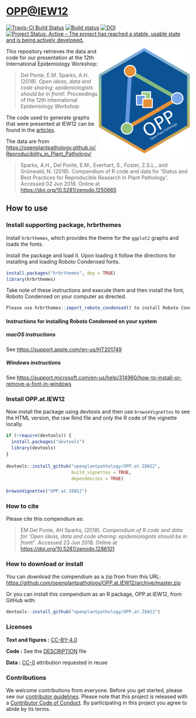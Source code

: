 
<!-- README.md is generated from README.Rmd. Please edit that file -->

# <OPP@IEW12>

[![Travis-CI Build
Status](https://travis-ci.org/openplantpathology/OPP.at.IEW12.svg?branch=master)](https://travis-ci.org/openplantpathology/OPP.at.IEW12)
[![Build
status](https://ci.appveyor.com/api/projects/status/8ok5o041d45yfa46/branch/master?svg=true)](https://ci.appveyor.com/project/adamhsparks/opp-at-iew12/branch/master)
[![DOI](https://zenodo.org/badge/136692607.svg)](https://zenodo.org/badge/latestdoi/136692607)
[![Project Status: Active – The project has reached a stable, usable
state and is being actively
developed.](http://www.repostatus.org/badges/latest/active.svg)](http://www.repostatus.org/#active)

<img align="right" src="man/figures/logo.png"> This repository retrieves
the data and code for our presentation at the 12th International
Epidemiology Workshop:

> Del Ponte, E.M. Sparks, A.H. (2018). *Open ideas, data and code
> sharing: epidemiologists should be in front\!*. Proceedings of the
> 12th International Epidemiology Workshop

The code used to generate graphs that were presented at IEW12 can be
found in the
[articles](https://openplantpathology.github.io/OPP.at.IEW12/articles/IEW12_slides.html).

The data are from
<https://openplantpathology.github.io/Reproducibility_in_Plant_Pathology/>

> Sparks, A.H., Del Ponte, E.M., Everhart, S., Foster, Z.S.L., and
> Grünwald, N. (2018). Compendium of R code and data for ‘Status and
> Best Practices for Reproducible Research In Plant Pathology’. Accessed
> 02 Jun 2018. Online at <https://doi.org/10.5281/zenodo.1250665>

## How to use

### Install supporting package, hrbrthemes

Install `hrbrthemes`, which provides the theme for the `ggplot2` graphs
and loads the fonts.

Install the package and load it. Upon loading it follow the directions
for installing and loading Roboto Condensed fonts.

``` r
install.packages("hrbrthemes", dep = TRUE)
library(hrbrthemes)
```

Take note of these instructions and execute them and then install the
font, Roboto Condensed on your computer as
directed.

``` r
Please use hrbrthemes::import_roboto_condensed() to install Roboto Condensed
```

#### Instructions for installing Roboto Condensed on your system

##### macOS instructions

See <https://support.apple.com/en-us/HT201749>

##### Windows instructions

See
<https://support.microsoft.com/en-us/help/314960/how-to-install-or-remove-a-font-in-windows>

### Install OPP.at.IEW12

Now install the package using devtools and then use `browseVignettes` to
see the HTML version, the raw Rmd file and only the R code of the
vignette locally.

``` r
if (!require(devtools)) {
  install.packages("devtools")
  library(devtools)
}

devtools::install_github("openplantpathology/OPP.at.IEW12",
                         build_vignettes = TRUE,
                         dependencies = TRUE)

browseVignettes("OPP.at.IEW12")
```

### How to cite

Please cite this compendium as:

> EM Del Ponte, AH Sparks, (2018). *Compendium of R code and data for
> ‘Open ideas, data and code sharing: epidemiologists should be in
> front\!’*. Accessed 23 Jun 2018. Online at
> <https://doi.org/10.5281/zenodo.1286101>

### How to download or install

You can download the compendium as a zip from from this URL:
<https://github.com/openplantpathology/OPP.at.IEW12/archive/master.zip>

Or you can install this compendium as an R package, OPP.at.IEW12, from
GitHub with:

``` r
devtools::install_github("openplantpathology/OPP.at.IEW12")
```

### Licenses

**Text and figures :**
[CC-BY-4.0](http://creativecommons.org/licenses/by/4.0/)

**Code :** See the [DESCRIPTION](DESCRIPTION) file

**Data :** [CC-0](http://creativecommons.org/publicdomain/zero/1.0/)
attribution requested in reuse

### Contributions

We welcome contributions from everyone. Before you get started, please
see our [contributor guidelines](CONTRIBUTING.md). Please note that this
project is released with a [Contributor Code of Conduct](CONDUCT.md). By
participating in this project you agree to abide by its terms.
